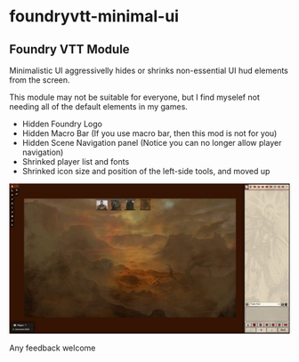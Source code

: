 # foundryvtt-minimal-ui
## Foundry VTT Module

Minimalistic UI aggressivelly hides or shrinks non-essential UI hud elements from the screen.

This module may not be suitable for everyone, but I find myselef not needing all of the default elements in my games.

* Hidden Foundry Logo
* Hidden Macro Bar (If you use macro bar, then this mod is not for you)
* Hidden Scene Navigation panel (Notice you can no longer allow player navigation)
* Shrinked player list and fonts
* Shrinked icon size and position of the left-side tools, and moved up

![Example Image](./example2.jpg)

Any feedback welcome
